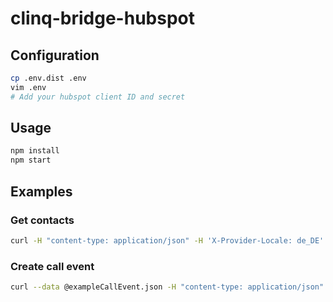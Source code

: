# clinq-bridge-hubspot

## Configuration

```bash
cp .env.dist .env
vim .env
# Add your hubspot client ID and secret
```

## Usage

```bash
npm install
npm start
```

## Examples

### Get contacts

```bash
curl -H "content-type: application/json" -H 'X-Provider-Locale: de_DE' -H 'X-Provider-Key: xxx-yyy-zzz' http://localhost:8080/contacts
```

### Create call event

```bash
curl --data @exampleCallEvent.json -H "content-type: application/json" -H 'X-Provider-Locale: de_DE' -H 'X-Provider-Key: xxx-yyy-zzz' http://localhost:8080/events/calls
```
